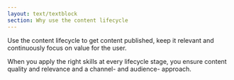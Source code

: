 ```yaml
---
layout: text/textblock
section: Why use the content lifecycle
---
```

Use the content lifecycle to get content published, keep it relevant and continuously focus on value for the user.

When you apply the right skills at every lifecycle stage, you ensure content quality and relevance and a channel- and audience- approach.
